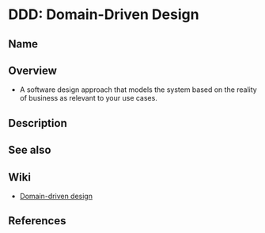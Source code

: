 # DDD: Domain-Driven Design

## Name

## Overview
- A software design approach that models the system based on the reality of business as relevant to your use cases.

## Description

## See also

## Wiki
- [Domain-driven design](https://en.wikipedia.org/wiki/Domain-driven_design)

## References
